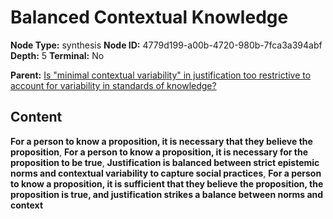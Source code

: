 # Balanced Contextual Knowledge

**Node Type:** synthesis
**Node ID:** 4779d199-a00b-4720-980b-7fca3a394abf
**Depth:** 5
**Terminal:** No

**Parent:** [Is "minimal contextual variability" in justification too restrictive to account for variability in standards of knowledge?](is-minimal-contextual-variability-in-justification-too-restrictive-to-account-for-variability-in-standards-of-knowledge-antithesis-1726643c-2571-46df-87de-35cf4c645e7b.md)

## Content

**For a person to know a proposition, it is necessary that they believe the proposition**, **For a person to know a proposition, it is necessary for the proposition to be true**, **Justification is balanced between strict epistemic norms and contextual variability to capture social practices**, **For a person to know a proposition, it is sufficient that they believe the proposition, the proposition is true, and justification strikes a balance between norms and context**
